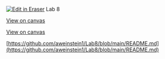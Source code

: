 [![Edit in Eraser](https://firebasestorage.googleapis.com/v0/b/second-petal-295822.appspot.com/o/images%2Fgithub%2FOpen%20in%20Eraser.svg?alt=media&token=968381c8-a7e7-472a-8ed6-4a6626da5501)](https://app.eraser.io/workspace/QswjCmHPZlcGkhrtiRkl)
Lab 8

[﻿View on canvas](https://app.eraser.io/workspace/QswjCmHPZlcGkhrtiRkl?elements=s6SbBVurUsFZIrfpxIi6Ag) 

 [﻿View on canvas](https://app.eraser.io/workspace/QswjCmHPZlcGkhrtiRkl?elements=s6SbBVurUsFZIrfpxIi6Ag) 

[﻿https://github.com/aweinstein1/Lab8/blob/main/README.md](https://github.com/aweinstein1/Lab8/blob/main/README.md) 


<!--- Eraser file: https://app.eraser.io/workspace/QswjCmHPZlcGkhrtiRkl --->